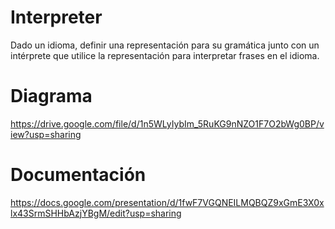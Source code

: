 # Interpreter

Dado un idioma, definir una representación para su gramática junto con un intérprete que utilice la representación para interpretar frases en el idioma.


# Diagrama

https://drive.google.com/file/d/1n5WLyIybIm_5RuKG9nNZO1F7O2bWg0BP/view?usp=sharing


# Documentación

https://docs.google.com/presentation/d/1fwF7VGQNEILMQBQZ9xGmE3X0xlx43SrmSHHbAzjYBgM/edit?usp=sharing
